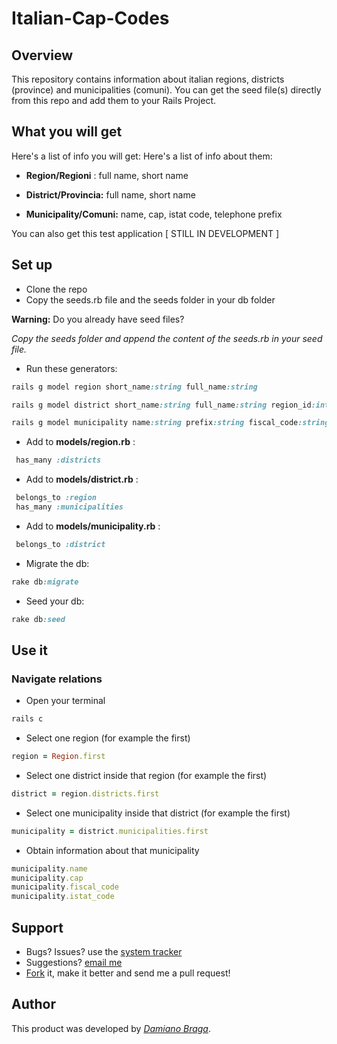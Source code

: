# Italian-Cap-Codes
 
## Overview
This repository contains information about italian regions, districts (province) and municipalities (comuni).
You can get the seed file(s) directly from this repo and add them to your Rails Project.

## What you will get
Here's a list of info you will get:
Here's a list of info about them:

- **Region/Regioni** : full name, short name

- **District/Provincia:** full name, short name

- **Municipality/Comuni:** name, cap, istat code, telephone prefix

You can also get this test application [ STILL IN DEVELOPMENT ]

## Set up
- Clone the repo
- Copy the seeds.rb file and the seeds folder in your db folder

**Warning:** Do you already have seed files? 

*Copy the seeds folder and append the content of the seeds.rb in your seed file.*

- Run these generators:

```Ruby
rails g model region short_name:string full_name:string

rails g model district short_name:string full_name:string region_id:integer

rails g model municipality name:string prefix:string fiscal_code:string cap:string istat_code:string district_id:integer
```

- Add to **models/region.rb** :

```Ruby
 has_many :districts
```
- Add to **models/district.rb** :

```Ruby
 belongs_to :region
 has_many :municipalities
```
- Add to **models/municipality.rb** :

```Ruby
 belongs_to :district
```

- Migrate the db:

```Ruby
rake db:migrate
```
- Seed your db:

```Ruby
rake db:seed
```

## Use it

### Navigate relations

- Open your terminal
```Ruby
rails c
```
- Select one region (for example the first)
```Ruby
region = Region.first
```
- Select one district inside that region (for example the first)
```Ruby
district = region.districts.first
```
- Select one municipality inside that district (for example the first)
```Ruby
municipality = district.municipalities.first
```
- Obtain information about that municipality
```Ruby
municipality.name
municipality.cap
municipality.fiscal_code
municipality.istat_code
```

## Support

- Bugs? Issues? use the [system tracker](https://github.com/dbraga/italian-cap-codes/issues) 
- Suggestions? [email me](mailto:damiano.braga@gmail.com)
- [Fork](https://github.com/dbraga/italian-cap-codes/fork) it, make it better and send me a pull request!
 
## Author
 
This product was developed by [*Damiano Braga*](https://github.com/dbraga).
